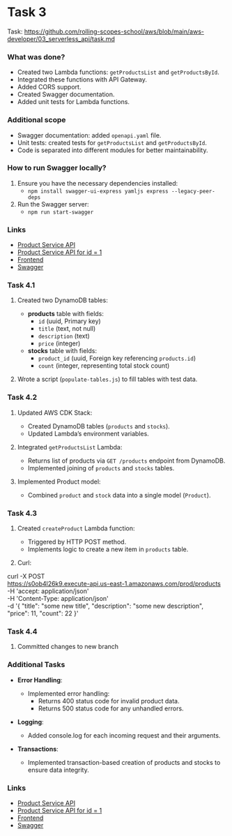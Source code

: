 # Task 3

Task: https://github.com/rolling-scopes-school/aws/blob/main/aws-developer/03_serverless_api/task.md

### What was done?
- Created two Lambda functions: `getProductsList` and `getProductsById`.
- Integrated these functions with API Gateway.
- Added CORS support.
- Created Swagger documentation.
- Added unit tests for Lambda functions.

### Additional scope
- Swagger documentation: added `openapi.yaml` file.
- Unit tests: created tests for `getProductsList` and `getProductsById`.
- Code is separated into different modules for better maintainability.

### How to run Swagger locally?

1. Ensure you have the necessary dependencies installed:
   * `npm install swagger-ui-express yamljs express --legacy-peer-deps`
2. Run the Swagger server:
   * `npm run start-swagger`

### Links
- [Product Service API](https://s0ob4l26k9.execute-api.us-east-1.amazonaws.com/prod/products)
- [Product Service API for id = 1](https://s0ob4l26k9.execute-api.us-east-1.amazonaws.com/prod/products/1)
- [Frontend](https://d2i6ibe4yd5bdd.cloudfront.net/)
- [Swagger](http://localhost:3000/api-docs)

### Task 4.1
1. Created two DynamoDB tables:
   - **products** table with fields:
     - `id` (uuid, Primary key)
     - `title` (text, not null)
     - `description` (text)
     - `price` (integer)
   - **stocks** table with fields:
     - `product_id` (uuid, Foreign key referencing `products.id`)
     - `count` (integer, representing total stock count)

2. Wrote a script (`populate-tables.js`) to fill tables with test data.

### Task 4.2
1. Updated AWS CDK Stack:
   - Created DynamoDB tables (`products` and `stocks`).
   - Updated Lambda’s environment variables.

2. Integrated `getProductsList` Lambda:
   - Returns list of products via `GET /products` endpoint from DynamoDB.
   - Implemented joining of `products` and `stocks` tables.

3. Implemented Product model:
   - Combined `product` and `stock` data into a single model (`Product`).

### Task 4.3
1. Created `createProduct` Lambda function:
   - Triggered by HTTP POST method.
   - Implements logic to create a new item in `products` table.

2. Curl:

curl -X POST \
  https://s0ob4l26k9.execute-api.us-east-1.amazonaws.com/prod/products \
  -H 'accept: application/json' \
  -H 'Content-Type: application/json' \
  -d '{
    "title": "some new title",
    "description": "some new description",
    "price": 11,
    "count": 22
  }'


### Task 4.4
1. Committed changes to new branch

### Additional Tasks
- **Error Handling**:
  - Implemented error handling:
    - Returns 400 status code for invalid product data.
    - Returns 500 status code for any unhandled errors.
  
- **Logging**:
  - Added console.log for each incoming request and their arguments.

- **Transactions**:
  - Implemented transaction-based creation of products and stocks to ensure data integrity.

### Links
- [Product Service API](https://s0ob4l26k9.execute-api.us-east-1.amazonaws.com/prod/products)
- [Product Service API for id = 1](https://s0ob4l26k9.execute-api.us-east-1.amazonaws.com/prod/products/1)
- [Frontend](https://d2i6ibe4yd5bdd.cloudfront.net/)
- [Swagger](http://localhost:3000/api-docs)